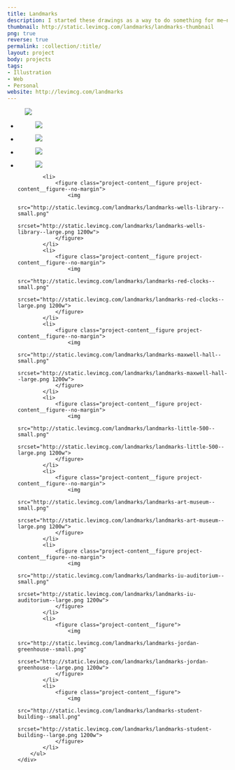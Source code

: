 ```yaml
---
title: Landmarks
description: I started these drawings as a way to do something for me—no client, no creative director, just scratching an itch I had to make <em>something</em>. Having recently relocated to Bloomington, Indiana, I looked to my new hometown for inspiration. I started posting each drawing on Instagram and after a great reception I decided to make prints of <a href="http://levimcg.com/landmarks/" target="_blank">some of my favorites</a>.
thumbnail: http://static.levimcg.com/landmarks/landmarks-thumbnail
png: true
reverse: true
permalink: :collection/:title/
layout: project
body: projects
tags:
- Illustration
- Web
- Personal
website: http://levimcg.com/landmarks
---
```

<div class="container container--kill-vertical">
    <div class="unit whole">
        <figure class="project-content__figure">
            <img
                src="http://static.levimcg.com/landmarks/landmarks-prints--small.jpg"
                srcset="http://static.levimcg.com/landmarks/landmarks-prints--medium.jpg 1200w,
                http://static.levimcg.com/landmarks/landmarks-prints--large.jpg 2000w">
        </figure>        
    </div>
</div>
<div class="container container--kill-vertical">
    <div class="unit whole">
        <ul class="list-grid-half">
            <li>
                <figure class="project-content__figure project-content__figure--no-margin">
                    <img
                        src="http://static.levimcg.com/landmarks/landmarks-sample-gates--small.png"
                        srcset="http://static.levimcg.com/landmarks/landmarks-sample-gates--large.png 1200w">
                </figure>    
            </li>
            <li>
                <figure class="project-content__figure project-content__figure--no-margin">
                    <img
                        src="http://static.levimcg.com/landmarks/landmarks-kirkwood-observatory--small.png"
                        srcset="http://static.levimcg.com/landmarks/landmarks-kirkwood-observatory--large.png 1200w">
                </figure>    
            </li>
            <li>
                <figure class="project-content__figure project-content__figure--no-margin">
                    <img
                        src="http://static.levimcg.com/landmarks/landmarks-assembly-hall--small.png"
                        srcset="http://static.levimcg.com/landmarks/landmarks-assembly-hall--large.png 1200w">
                </figure>    
            </li>
            <li>
                <figure class="project-content__figure project-content__figure--no-margin">
                    <img
                        src="http://static.levimcg.com/landmarks/landmarks-rose-well-house--small.png"
                        srcset="http://static.levimcg.com/landmarks/landmarks-rose-well-house--large.png 1200w">
                </figure>    
            </li>

            <li>
                <figure class="project-content__figure project-content__figure--no-margin">
                    <img
                        src="http://static.levimcg.com/landmarks/landmarks-wells-library--small.png"
                        srcset="http://static.levimcg.com/landmarks/landmarks-wells-library--large.png 1200w">
                </figure>    
            </li>
            <li>
                <figure class="project-content__figure project-content__figure--no-margin">
                    <img
                        src="http://static.levimcg.com/landmarks/landmarks-red-clocks--small.png"
                        srcset="http://static.levimcg.com/landmarks/landmarks-red-clocks--large.png 1200w">
                </figure>    
            </li>
            <li>
                <figure class="project-content__figure project-content__figure--no-margin">
                    <img
                        src="http://static.levimcg.com/landmarks/landmarks-maxwell-hall--small.png"
                        srcset="http://static.levimcg.com/landmarks/landmarks-maxwell-hall--large.png 1200w">
                </figure>    
            </li>
            <li>
                <figure class="project-content__figure project-content__figure--no-margin">
                    <img
                        src="http://static.levimcg.com/landmarks/landmarks-little-500--small.png"
                        srcset="http://static.levimcg.com/landmarks/landmarks-little-500--large.png 1200w">
                </figure>    
            </li>
            <li>
                <figure class="project-content__figure project-content__figure--no-margin">
                    <img
                        src="http://static.levimcg.com/landmarks/landmarks-art-museum--small.png"
                        srcset="http://static.levimcg.com/landmarks/landmarks-art-museum--large.png 1200w">
                </figure>    
            </li>
            <li>
                <figure class="project-content__figure project-content__figure--no-margin">
                    <img
                        src="http://static.levimcg.com/landmarks/landmarks-iu-auditorium--small.png"
                        srcset="http://static.levimcg.com/landmarks/landmarks-iu-auditorium--large.png 1200w">
                </figure>    
            </li>
            <li>
                <figure class="project-content__figure">
                    <img
                        src="http://static.levimcg.com/landmarks/landmarks-jordan-greenhouse--small.png"
                        srcset="http://static.levimcg.com/landmarks/landmarks-jordan-greenhouse--large.png 1200w">
                </figure>    
            </li>
            <li>
                <figure class="project-content__figure">
                    <img
                        src="http://static.levimcg.com/landmarks/landmarks-student-building--small.png"
                        srcset="http://static.levimcg.com/landmarks/landmarks-student-building--large.png 1200w">
                </figure>    
            </li>
        </ul>
    </div>
</div>